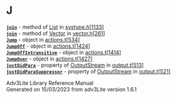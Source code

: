---
---
# J

[**`join`**](../object/List.html#join) - method of
[List](../object/List.html) in
[systype.h](../file/systype.h.html)\[[1133](../source/systype.h.html#1133)\]  
[**`join`**](../object/Vector.html#join) - method of
[Vector](../object/Vector.html) in
[vector.h](../file/vector.h.html)\[[261](../source/vector.h.html#261)\]  
[**`Jump`**](../object/Jump.html) - object in
[actions.t](../file/actions.t.html)\[[534](../source/actions.t.html#534)\]  
[**`JumpOff`**](../object/JumpOff.html) - object in
[actions.t](../file/actions.t.html)\[[1424](../source/actions.t.html#1424)\]  
[**`JumpOffIntransitive`**](../object/JumpOffIntransitive.html) - object
in
[actions.t](../file/actions.t.html)\[[1414](../source/actions.t.html#1414)\]  
[**`JumpOver`**](../object/JumpOver.html) - object in
[actions.t](../file/actions.t.html)\[[1427](../source/actions.t.html#1427)\]  
[**`justDidPara`**](../object/OutputStream.html#justDidPara) - property
of [OutputStream](../object/OutputStream.html) in
[output.t](../file/output.t.html)\[[513](../source/output.t.html#513)\]  
[**`justDidParaSuppressor`**](../object/OutputStream.html#justDidParaSuppressor) -
property of [OutputStream](../object/OutputStream.html) in
[output.t](../file/output.t.html)\[[521](../source/output.t.html#521)\]  

<div class="ftr">

Adv3Lite Library Reference Manual  
Generated on 15/03/2023 from adv3Lite version 1.6.1

</div>
